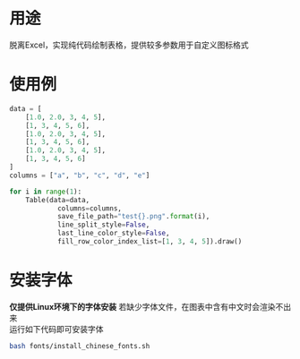 # 用途
脱离Excel，实现纯代码绘制表格，提供较多参数用于自定义图标格式  

# 使用例
```python
data = [
    [1.0, 2.0, 3, 4, 5],
    [1, 3, 4, 5, 6],
    [1.0, 2.0, 3, 4, 5],
    [1, 3, 4, 5, 6],
    [1.0, 2.0, 3, 4, 5],
    [1, 3, 4, 5, 6]
]
columns = ["a", "b", "c", "d", "e"]

for i in range(1):
    Table(data=data,
            columns=columns,
            save_file_path="test{}.png".format(i),
            line_split_style=False,
            last_line_color_style=False,
            fill_row_color_index_list=[1, 3, 4, 5]).draw()
```

# 安装字体
**仅提供Linux环境下的字体安装**
若缺少字体文件，在图表中含有中文时会渲染不出来  
运行如下代码即可安装字体  
```bash
bash fonts/install_chinese_fonts.sh
```